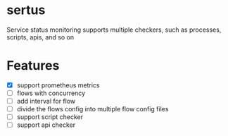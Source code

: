 # sertus
Service status monitoring supports multiple checkers, such as processes, scripts, apis, and so on

# Features
- [x] support prometheus metrics
- [ ] flows with concurrency
- [ ] add interval for flow
- [ ] divide the flows config into multiple flow config files
- [ ] support script checker 
- [ ] support api checker 
